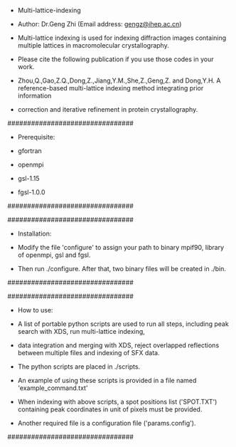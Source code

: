 * Multi-lattice-indexing

* Author: Dr.Geng Zhi (Email address: gengz@ihep.ac.cn)

* Multi-lattice indexing is used for indexing diffraction images containing multiple lattices in macromolecular crystallography.

* Please cite the following publication if you use those codes in your work.

* Zhou,Q.,Gao,Z.Q.,Dong,Z.,Jiang,Y.M.,She,Z.,Geng,Z. and Dong,Y.H. A reference-based multi-lattice indexing method integrating prior information

* correction and iterative refinement in protein crystallography.

################################
* Prerequisite:

* gfortran

* openmpi

* gsl-1.15

* fgsl-1.0.0

################################


################################
* Installation:

* Modify the file 'configure' to assign your path to binary mpif90, library of openmpi, gsl and fgsl.

* Then run ./configure. After that, two binary files will be created in ./bin.

################################

################################
* How to use:

* A list of portable python scripts are used to run all steps, including peak search with XDS, run multi-lattice indexing, 

* data integration and merging with XDS, reject overlapped reflections between multiple files and indexing of SFX data.

* The python scripts are placed in ./scripts.

* An example of using these scripts is provided in a file named 'example_command.txt'

* When indexing with above scripts, a spot positions list ('SPOT.TXT') containing peak coordinates in unit of pixels must be provided. 

* Another required file is a configuration file ('params.config').

################################
